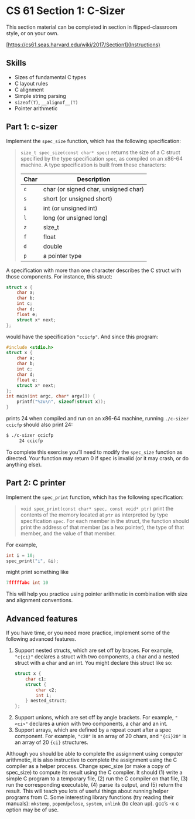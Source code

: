 CS 61 Section 1: C-Sizer
========================

This section material can be completed in section in flipped-classroom style,
or on your own.

[https://cs61.seas.harvard.edu/wiki/2017/Section1](Instructions)


Skills
------
* Sizes of fundamental C types
* C layout rules
* C alignment
* Simple string parsing
* `sizeof(T)`, `__alignof__(T)`
* Pointer arithmetic


Part 1: c-sizer
---------------

Implement the `spec_size` function, which has the following specification:

> `size_t spec_size(const char* spec)` returns the size of a C struct
> specified by the type specification `spec`, as compiled on an x86-64
> machine. A type specification is built from these characters:
>
> | Char | Description                           |
> |------|---------------------------------------|
> | `c`  | char (or signed char, unsigned char)  |
> | `s`  | short (or unsigned short)             |
> | `i`  | int (or unsigned int)                 |
> | `l`  | long (or unsigned long)               |
> | `z`  | size_t                                |
> | `f`  | float                                 |
> | `d`  | double                                |
> | `p`  | a pointer type                        |

A specification with more than one character describes the C struct with those
components. For instance, this struct:
```c
struct x {
    char a;
    char b;
    int c;
    char d;
    float e;
    struct x* next;
};
```
would have the specification `"ccicfp"`. And since this program:
```c
#include <stdio.h>
struct x {
    char a;
    char b;
    int c;
    char d;
    float e;
    struct x* next;
};
int main(int argc, char* argv[]) {
    printf("%zu\n", sizeof(struct x));
}
```
prints 24 when compiled and run on an x86-64 machine, running `./c-sizer ccicfp`
should also print 24:
```sh
$ ./c-sizer ccicfp
     24 ccicfp
```

To complete this exercise you’ll need to modify the `spec_size` function as
directed. Your function may return 0 if spec is invalid (or it may crash, or
do anything else).


Part 2: C printer
-----------------

Implement the `spec_print` function, which has the following specification:

> `void spec_print(const char* spec, const void* ptr)` print the contents of
> the memory located at `ptr` as interpreted by type specification `spec`. For
> each member in the struct, the function should print the address of that
> member (as a hex pointer), the type of that member, and the value of that
> member.

For example,
```c
int i = 10;
spec_print("i", &i);
```
might print something like
```c
7fffffabc int 10
```

This will help you practice using pointer arithmetic in combination with size
and alignment conventions.


Advanced features
-----------------

If you have time, or you need more practice, implement some of the following
advanced features.

1. Support nested structs, which are set off by braces. For example, `"c{ci}"`
   declares a struct with two components, a char and a nested struct with a
   char and an int. You might declare this struct like so:
   ```c
   struct x {
       char c1;
       struct {
           char c2;
           int i;
       } nested_struct;
   };
   ```
2. Support unions, which are set off by angle brackets. For example, `"<ci>"`
   declares a union with two components, a char and an int.
3. Support arrays, which are defined by a repeat count after a spec component.
   For example, `"c20"` is an array of 20 chars, and `"{ci}20"` is an array of
   20 `{ci}` structures.

Although you should be able to complete the assignment using computer
arithmetic, it is also instructive to complete the assignment using the C
compiler as a helper process. Change spec_size (or make a copy of spec_size)
to compute its result using the C compiler. It should (1) write a simple C
program to a temporary file, (2) run the C compiler on that file, (3) run the
corresponding executable, (4) parse its output, and (5) return the result.
This will teach you lots of useful things about running helper programs from
C. Some interesting library functions (try reading their manuals): `mkstemp`,
`popen`/`pclose`, `system`, `unlink` (to clean up). gcc’s -x c option may
be of use.
